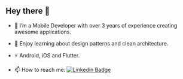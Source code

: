 
## Hey there 👋

- 📲 I’m a Mobile Developer with over 3 years of experience creating awesome applications.

- 🚀 Enjoy learning about design patterns and clean architecture.

- :zap: Android, iOS and Flutter.

- :mailbox: How to reach me: [![Linkedin Badge](https://img.shields.io/badge/LinkedIn-blue?style=flat&logo=Linkedin&logoColor=white)](https://www.linkedin.com/in/barraganesteban/)
<div id="header" align="center">
  <img src="https://github-readme-stats.vercel.app/api?username=s15-coder&show_icons=true&theme=transparent" alt=""/>
</div>
<!--
<div id="header" align="center" vertical-align="middle">
 <strong>Connect with me:</strong>
   <a href="https://www.linkedin.com/in/barraganesteban/" align="center" id="header">
     <img src="https://img.shields.io/badge/LinkedIn-blue?logo=linkedin&logoColor=white&style=for-the-badge" alt="LinkedIn Badge" />
   </a>
</div>
-->
